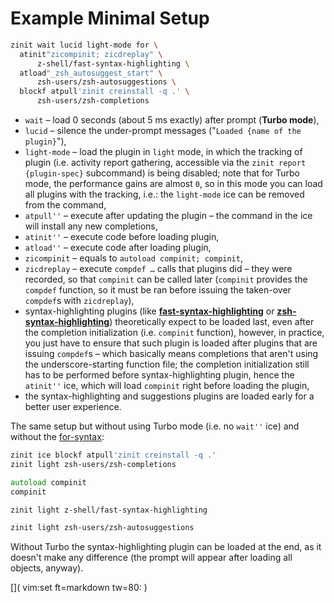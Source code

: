 # Example Minimal Setup

```zsh
zinit wait lucid light-mode for \
  atinit"zicompinit; zicdreplay" \
      z-shell/fast-syntax-highlighting \
  atload"_zsh_autosuggest_start" \
      zsh-users/zsh-autosuggestions \
  blockf atpull'zinit creinstall -q .' \
      zsh-users/zsh-completions
```

- `wait` – load 0 seconds (about 5 ms exactly) after prompt (**Turbo mode**),
- `lucid` – silence the under-prompt messages ("`Loaded {name of the plugin}`"),
- `light-mode` – load the plugin in `light` mode, in which the tracking of
  plugin (i.e. activity report gathering, accessible via the `zinit report {plugin-spec}` subcommand) is being disabled; note that for Turbo mode, the
  performance gains are almost `0`, so in this mode you can load all plugins
  with the tracking, i.e.: the `light-mode` ice can be removed from the
  command,
- `atpull''` – execute after updating the plugin – the command in the ice will
  install any new completions,
- `atinit''` – execute code before loading plugin,
- `atload''` – execute code after loading plugin,
- `zicompinit` – equals to `autoload compinit; compinit`,
- `zicdreplay` – execute `compdef …` calls that plugins did – they were
  recorded, so that `compinit` can be called later (`compinit` provides the
  `compdef` function, so it must be ran before issuing the taken-over
  `compdef`s with `zicdreplay`),
- syntax-highlighting plugins (like
  [**fast-syntax-highlighting**](https://github.com/z-shell/fast-syntax-highlighting)
  or
  [**zsh-syntax-highlighting**](https://github.com/zsh-users/zsh-syntax-highlighting))
  theoretically expect to be loaded last, even after the completion
  initialization (i.e. `compinit` function), however, in practice, you just
  have to ensure that such plugin is loaded after plugins that are issuing
  `compdef`s – which basically means completions that aren't using the
  underscore-starting function file; the completion initialization still has to
  be performed before syntax-highlighting plugin, hence the `atinit''` ice,
  which will load `compinit` right before loading the plugin,
- the syntax-highlighting and suggestions plugins are loaded early for a better
  user experience.

The same setup but without using Turbo mode (i.e. no `wait''` ice) and without
the [for-syntax](https://z-shell.github.io/zinit/wiki/For-Syntax/):

```zsh
zinit ice blockf atpull'zinit creinstall -q .'
zinit light zsh-users/zsh-completions

autoload compinit
compinit

zinit light z-shell/fast-syntax-highlighting

zinit light zsh-users/zsh-autosuggestions
```

Without Turbo the syntax-highlighting plugin can be loaded at the end, as it
doesn't make any difference (the prompt will appear after loading all objects,
anyway).

[]( vim:set ft=markdown tw=80: )
